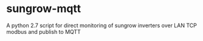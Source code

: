 # sungrow-mqtt
A python 2.7 script for direct monitoring of sungrow inverters over LAN TCP modbus and publish to MQTT
